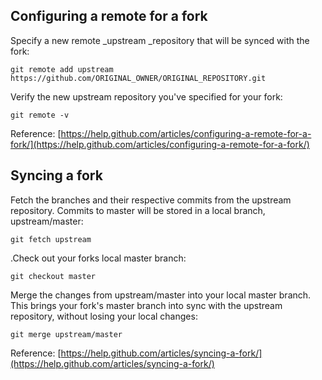 ## Configuring a remote for a fork

Specify a new remote _upstream _repository that will be synced with the fork:

```
git remote add upstream https://github.com/ORIGINAL_OWNER/ORIGINAL_REPOSITORY.git
```

Verify the new upstream repository you've specified for your fork:

```
git remote -v
```



Reference: [https://help.github.com/articles/configuring-a-remote-for-a-fork/](https://help.github.com/articles/configuring-a-remote-for-a-fork/)



## Syncing a fork

Fetch the branches and their respective commits from the upstream repository. Commits to master will be stored in a local branch, upstream/master:

```
git fetch upstream
```

.Check out your forks local master branch:

```
git checkout master
```

Merge the changes from upstream/master into your local master branch. This brings your fork's master branch into sync with the upstream repository, without losing your local changes:

```
git merge upstream/master
```

Reference: [https://help.github.com/articles/syncing-a-fork/](https://help.github.com/articles/syncing-a-fork/)

